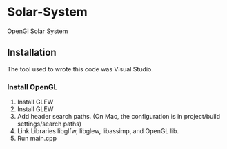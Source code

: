 # Solar-System
OpenGl Solar System

## Installation
The tool used to wrote this code was Visual Studio.

### Install OpenGL
1. Install GLFW
2. Install GLEW
3. Add header search paths. (On Mac, the configuration is in project/build settings/search paths)
4. Link Libraries libglfw, libglew, libassimp, and OpenGL lib.
5. Run main.cpp
